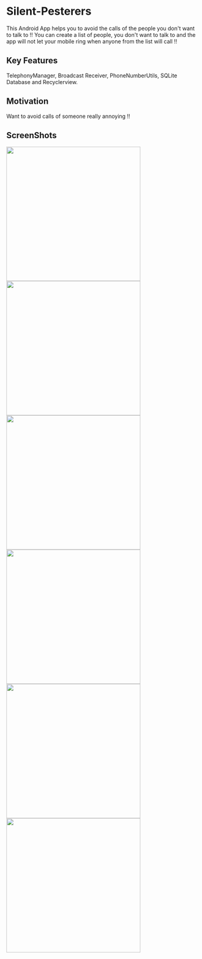 # Silent-Pesterers
This Android App helps you to avoid the calls of the people you don't want to talk to !! You can create a list of people, you don't want to talk to and the app will not let your mobile ring when anyone from the list will call !!

## Key Features
TelephonyManager, Broadcast Receiver, PhoneNumberUtils, SQLite Database and Recyclerview.

## Motivation
Want to avoid calls of someone really annoying !!

## ScreenShots

<img src = "https://user-images.githubusercontent.com/14792027/27526553-606f1b68-5a64-11e7-8921-977f75978d92.png" width=350> <img src = "https://user-images.githubusercontent.com/14792027/27526661-0a85bdaa-5a65-11e7-8f1c-711ccfa5faf1.png" width=350>
<br>
<img src = "https://user-images.githubusercontent.com/14792027/27526674-27a235bc-5a65-11e7-87a0-2ba5b734a84c.png" width=350>
<img src = "https://user-images.githubusercontent.com/14792027/27526688-3b3e417e-5a65-11e7-9fd5-4e470c654ac2.jpg" width=350>
<br>
<img src = "https://user-images.githubusercontent.com/14792027/27526820-ec678780-5a65-11e7-8a03-1d8ed2fdebeb.png" width=350>
<img src = "https://user-images.githubusercontent.com/14792027/27526837-0d75e1e2-5a66-11e7-8871-5983e935ebc7.jpg" width=350>
